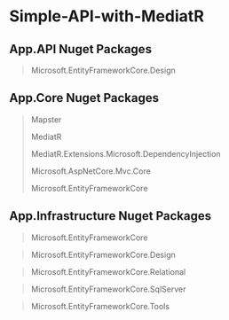 # Simple-API-with-MediatR


## App.API Nuget Packages

> Microsoft.EntityFrameworkCore.Design

## App.Core Nuget Packages
> Mapster
> 
> MediatR
> 
> MediatR.Extensions.Microsoft.DependencyInjection
> 
> Microsoft.AspNetCore.Mvc.Core
> 
> Microsoft.EntityFrameworkCore


## App.Infrastructure Nuget Packages
> Microsoft.EntityFrameworkCore

> Microsoft.EntityFrameworkCore.Design

> Microsoft.EntityFrameworkCore.Relational

> Microsoft.EntityFrameworkCore.SqlServer

> Microsoft.EntityFrameworkCore.Tools
